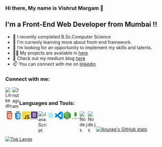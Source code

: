 ### Hi there, My name is Vishrut Margam 👋

## I'm a Front-End Web Developer from Mumbai !!

- 🔭 I recently completed B.Sc.Computer Science 
- 🌱 I'm currenly learning more about front-end framework.
- 👯 I’m looking for an opportunity to implement my skills and talents.
- 👨‍💻 My projects are available in <a href="https://github.com/Vishrut8898/Javascript-Mini-Projects">here</a>
- 📝 Check out my medium blog <a href="https://vishrut9869.medium.com/how-to-become-a-mern-stack-developer-a92afc9b52ec">here</a>
- 📫 You can connect with me on <a href="https://www.linkedin.com/in/vishrut-margam-02b645201/">linkedin</a>

### Connect with me:

<a href="https://www.linkedin.com/in/vishrut-margam-02b645201/"><img align="left" alt="LinkedIn" width="22px" src="https://cdn.jsdelivr.net/npm/simple-icons@v3/icons/linkedin.svg" /></a>
<a href="https://instagram.com/vishrutmargam_"><img align="left" alt="Instagram" width="22px" src="https://cdn.jsdelivr.net/npm/simple-icons@v3/icons/instagram.svg" /></a>

<br />

### Languages and Tools:

<a href="https://www.w3.org/html/"><img align="left" alt="HTML5" width="26px" src="https://raw.githubusercontent.com/github/explore/80688e429a7d4ef2fca1e82350fe8e3517d3494d/topics/html/html.png" /></a>

<a href="https://www.w3schools.com/css"><img align="left" alt="CSS3" width="26px" src="https://raw.githubusercontent.com/github/explore/80688e429a7d4ef2fca1e82350fe8e3517d3494d/topics/css/css.png" /></a>

<a href="https://developer.mozilla.org/en-US/docs/Web/JavaScript"><img align="left" alt="JavaScript" width="26px" src="https://raw.githubusercontent.com/github/explore/80688e429a7d4ef2fca1e82350fe8e3517d3494d/topics/javascript/javascript.png" /></a>

<a href="https://getbootstrap.com/"><img align="left" alt="JavaScript" width="26px" src="https://raw.githubusercontent.com/devicons/devicon/master/icons/bootstrap/bootstrap-plain-wordmark.svg" /></a>

<a href="https://tailwindcss.com/"><img align="left" alt="JavaScript" width="26px" src="https://bourhaouta.gallerycdn.vsassets.io/extensions/bourhaouta/tailwindshades/0.0.5/1592520164095/Microsoft.VisualStudio.Services.Icons.Default" /></a>

<a href="https://reactjs.org/"><img align="left" alt="React" width="26px" src="https://raw.githubusercontent.com/github/explore/80688e429a7d4ef2fca1e82350fe8e3517d3494d/topics/react/react.png" /></a>

<a href="https://code.visualstudio.com/"><img align="left" alt="Visual Studio Code" width="26px" src="https://raw.githubusercontent.com/github/explore/80688e429a7d4ef2fca1e82350fe8e3517d3494d/topics/visual-studio-code/visual-studio-code.png" /></a>

<a href="https://www.youtube.com/watch?v=w-7RQ46RgxU&list=PL4cUxeGkcC9gcy9lrvMJ75z9maRw4byYp&ab_channel=TheNetNinja"><img align="left" alt="Node.js" width="26px" src="https://raw.githubusercontent.com/github/explore/80688e429a7d4ef2fca1e82350fe8e3517d3494d/topics/nodejs/nodejs.png" /></a>

<a href="https://www.mongodb.com/"><img align="left" alt="Node.js" width="26px" src="https://raw.githubusercontent.com/devicons/devicon/master/icons/mongodb/mongodb-original-wordmark.svg" /></a>

<a href="https://firebase.google.com/"><img align="left" alt="Node.js" width="26px" src="https://camo.githubusercontent.com/dd4b2422ed3bfc9da88c43d18550375c66f9584327dff7ecc19315ce50b96f07/68747470733a2f2f7777772e766563746f726c6f676f2e7a6f6e652f6c6f676f732f66697265626173652f66697265626173652d69636f6e2e737667" /></a>

<a href="https://www.github.com"><img align="left" alt="Node.js" width="26px" src="https://camo.githubusercontent.com/fbfcb9e3dc648adc93bef37c718db16c52f617ad055a26de6dc3c21865c3321d/68747470733a2f2f7777772e766563746f726c6f676f2e7a6f6e652f6c6f676f732f6769742d73636d2f6769742d73636d2d69636f6e2e737667" /></a>

<br />
<br />

[![Anurag's GitHub stats](https://github-readme-stats.vercel.app/api?username=Vishrut8898&theme=radical&show_icons=true)](https://github.com/Vishrut8898/github-readme-stats)

[![Top Langs](https://github-readme-stats.vercel.app/api/top-langs/?username=Vishrut8898&theme=radical)](https://github.com/Vishrut8898/github-readme-stats)
